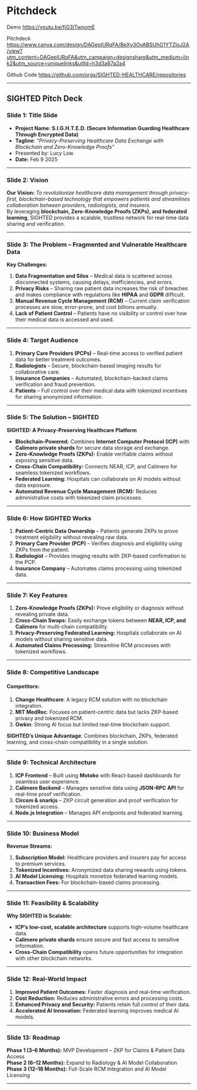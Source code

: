 # Pitchdeck

Demo
https://youtu.be/fiG3lTwnomE

Pitchdeck
https://www.canva.com/design/DAGeplURqFA/BeXy3OvABSUhG1YTZloJ2A/view?utm_content=DAGeplURqFA&utm_campaign=designshare&utm_medium=link2&utm_source=uniquelinks&utlId=h3d3a87a2a4

Github Code
https://github.com/orgs/SIGHTED-HEALTHCARE/repositories

--------------------------------------------------------------------------------------------------------------------------------

## **SIGHTED Pitch Deck**  

### **Slide 1: Title Slide**  
- **Project Name**: **S.I.G.H.T.E.D. (Secure Information Guarding Healthcare Through Encrypted Data)**  
- **Tagline**: *“Privacy-Preserving Healthcare Data Exchange with Blockchain and Zero-Knowledge Proofs”*  
- Presented by: Lucy Low
- **Date:** Feb 9 2025
---

### **Slide 2: Vision**  
**Our Vision:** *To revolutionize healthcare data management through privacy-first, blockchain-based technology that empowers patients and streamlines collaboration between providers, radiologists, and insurers.*  
By leveraging **blockchain, Zero-Knowledge Proofs (ZKPs), and federated learning**, SIGHTED provides a scalable, trustless network for real-time data sharing and verification.

---

### **Slide 3: The Problem – Fragmented and Vulnerable Healthcare Data**  
**Key Challenges:**  
1. **Data Fragmentation and Silos** – Medical data is scattered across disconnected systems, causing delays, inefficiencies, and errors.  
2. **Privacy Risks** – Sharing raw patient data increases the risk of breaches and makes compliance with regulations like **HIPAA** and **GDPR** difficult.  
3. **Manual Revenue Cycle Management (RCM)** – Current claim verification processes are slow, error-prone, and cost billions annually.  
4. **Lack of Patient Control** – Patients have no visibility or control over how their medical data is accessed and used.  

---

### **Slide 4: Target Audience**  
1. **Primary Care Providers (PCPs)** – Real-time access to verified patient data for better treatment outcomes.  
2. **Radiologists** – Secure, blockchain-based imaging results for collaborative care.  
3. **Insurance Companies** – Automated, blockchain-backed claims verification and fraud prevention.  
4. **Patients** – Full control over their medical data with tokenized incentives for sharing anonymized information.  

---

### **Slide 5: The Solution – SIGHTED**  
**SIGHTED: A Privacy-Preserving Healthcare Platform**  
- **Blockchain-Powered:** Combines **Internet Computer Protocol (ICP)** with **Calimero private shards** for secure data storage and exchange.  
- **Zero-Knowledge Proofs (ZKPs):** Enable verifiable claims without exposing sensitive data.  
- **Cross-Chain Compatibility:** Connects NEAR, ICP, and Calimero for seamless tokenized workflows.  
- **Federated Learning:** Hospitals can collaborate on AI models without data exposure.  
- **Automated Revenue Cycle Management (RCM):** Reduces administrative costs with tokenized claim processes.

---

### **Slide 6: How SIGHTED Works**  
1. **Patient-Centric Data Ownership** – Patients generate ZKPs to prove treatment eligibility without revealing raw data.  
2. **Primary Care Provider (PCP)** – Verifies diagnosis and eligibility using ZKPs from the patient.  
3. **Radiologist** – Provides imaging results with ZKP-based confirmation to the PCP.  
4. **Insurance Company** – Automates claims processing using tokenized data.  

---

### **Slide 7: Key Features**  
1. **Zero-Knowledge Proofs (ZKPs):** Prove eligibility or diagnosis without revealing private data.  
2. **Cross-Chain Swaps:** Easily exchange tokens between **NEAR, ICP, and Calimero** for multi-chain compatibility.  
3. **Privacy-Preserving Federated Learning:** Hospitals collaborate on AI models without sharing sensitive data.  
4. **Automated Claims Processing:** Streamline RCM processes with tokenized workflows.  

---

### **Slide 8: Competitive Landscape**  
#### **Competitors:**  
1. **Change Healthcare**: A legacy RCM solution with no blockchain integration.  
2. **MIT MedRec**: Focuses on patient-centric data but lacks ZKP-based privacy and tokenized RCM.  
3. **Owkin**: Strong AI focus but limited real-time blockchain support.  

**SIGHTED’s Unique Advantage**: Combines blockchain, ZKPs, federated learning, and cross-chain compatibility in a single solution.

---

### **Slide 9: Technical Architecture**  
1. **ICP Frontend** – Built using **Motoko** with React-based dashboards for seamless user experience.  
2. **Calimero Backend** – Manages sensitive data using **JSON-RPC API** for real-time proof verification.  
3. **Circom & snarkjs** – ZKP circuit generation and proof verification for tokenized access.  
4. **Node.js Integration** – Manages API endpoints and federated learning.

---

### **Slide 10: Business Model**  
**Revenue Streams:**  
1. **Subscription Model:** Healthcare providers and insurers pay for access to premium services.  
2. **Tokenized Incentives:** Anonymized data sharing rewards using tokens.  
3. **AI Model Licensing:** Hospitals monetize federated learning models.  
4. **Transaction Fees:** For blockchain-based claims processing.  

---

### **Slide 11: Feasibility & Scalability**  
**Why SIGHTED is Scalable:**  
- **ICP’s low-cost, scalable architecture** supports high-volume healthcare data.  
- **Calimero private shards** ensure secure and fast access to sensitive information.  
- **Cross-Chain Compatibility** opens future opportunities for integration with other blockchain networks.  

---

### **Slide 12: Real-World Impact**  
1. **Improved Patient Outcomes:** Faster diagnosis and real-time verification.  
2. **Cost Reduction:** Reduces administrative errors and processing costs.  
3. **Enhanced Privacy and Security:** Patients retain full control of their data.  
4. **Accelerated AI Innovation:** Federated learning improves medical AI models.  

---

### **Slide 13: Roadmap**  
**Phase 1 (3–6 Months):** MVP Development – ZKP for Claims & Patient Data Access  
**Phase 2 (6–12 Months):** Expand to Radiology & AI Model Collaboration  
**Phase 3 (12–18 Months):** Full-Scale RCM Integration and AI Model Licensing  

---

